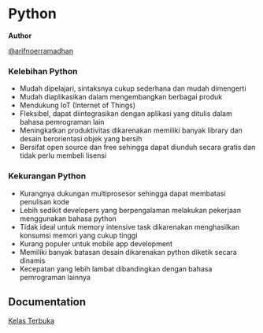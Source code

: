# Python

**Author**

[@arifnoerramadhan](https://www.instagram.com/arifnoerramadhan/)

### Kelebihan Python

- Mudah dipelajari, sintaksnya cukup sederhana dan mudah dimengerti
- Mudah diaplikasikan dalam mengembangkan berbagai produk
- Mendukung IoT (Internet of Things)
- Fleksibel, dapat diintegrasikan dengan aplikasi yang ditulis dalam bahasa pemrograman lain
- Meningkatkan produktivitas dikarenakan memiliki banyak library dan desain berorientasi objek yang bersih
- Bersifat open source dan free sehingga dapat diunduh secara gratis dan tidak perlu membeli lisensi

### Kekurangan Python

- Kurangnya dukungan multiprosesor sehingga dapat membatasi penulisan kode
- Lebih sedikit developers yang berpengalaman melakukan pekerjaan menggunakan bahasa python
- Tidak ideal untuk memory intensive task dikarenakan menghasilkan konsumsi memori yang cukup tinggi
- Kurang populer untuk mobile app development
- Memiliki banyak batasan desain dikarenakan python diketik secara dinamis
- Kecepatan yang lebih lambat dibandingkan dengan bahasa pemrograman lainnya


## Documentation

[Kelas Terbuka](https://www.youtube.com/channel/UCnrZ-UFSzeMSxKx_OHtwKsQ)
